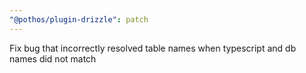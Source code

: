 ```yaml
---
"@pothos/plugin-drizzle": patch
---
```


Fix bug that incorrectly resolved table names when typescript and db names did not match

